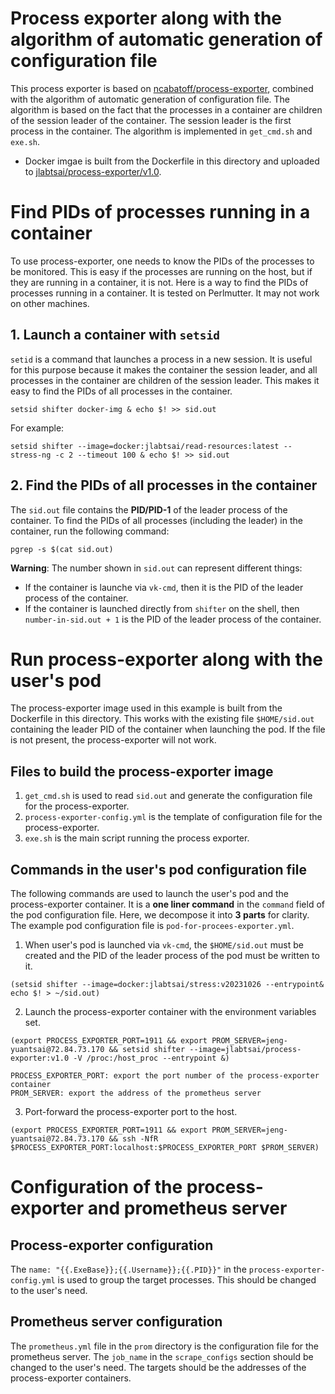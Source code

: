 # Process exporter along with the algorithm of automatic generation of configuration file

This process exporter is based on [ncabatoff/process-exporter](https://github.com/ncabatoff/process-exporter.git), combined with the algorithm of automatic generation of configuration file. The algorithm is based on the fact that the processes in a container are children of the session leader of the container. The session leader is the first process in the container. The algorithm is implemented in `get_cmd.sh` and `exe.sh`. 

- Docker imgae is built from the Dockerfile in this directory and uploaded to [jlabtsai/process-exporter/v1.0](https://hub.docker.com/repository/docker/jlabtsai/process-exporter).



# Find PIDs of processes running in a container

To use process-exporter, one needs to know the PIDs of the processes to be monitored. This is easy if the processes are running on the host, but if they are running in a container, it is not. Here is a way to find the PIDs of processes running in a container. It is tested on Perlmutter. It may not work on other machines.


## 1. Launch a container with `setsid`
`setid` is a command that launches a process in a new session. It is useful for this purpose because it makes the container the session leader, and all processes in the container are children of the session leader. This makes it easy to find the PIDs of all processes in the container.

```
setsid shifter docker-img & echo $! >> sid.out
```
For example: 
```
setsid shifter --image=docker:jlabtsai/read-resources:latest -- stress-ng -c 2 --timeout 100 & echo $! >> sid.out
```

## 2. Find the PIDs of all processes in the container
The `sid.out` file contains the **PID/PID-1** of the leader process of the container. To find the PIDs of all processes (including the leader) in the container, run the following command:
```
pgrep -s $(cat sid.out)
```
**Warning**: The number shown in `sid.out` can represent different things:
- If the container is launche via `vk-cmd`, then it is the PID of the leader process of the container.
- If the container is launched directly from `shifter` on the shell, then `number-in-sid.out + 1` is the PID of the leader process of the container.


# Run process-exporter along with the user's pod
The process-exporter image used in this example is built from the Dockerfile in this directory. This works with the existing file `$HOME/sid.out` containing the leader PID of the container when launching the pod. If the file is not present, the process-exporter will not work.

## Files to build the process-exporter image
1. `get_cmd.sh` is used to read `sid.out` and generate the configuration file for the process-exporter. 
2. `process-exporter-config.yml` is the template of configuration file for the process-exporter.
3. `exe.sh` is the main script running the process exporter.


## Commands in the user's pod configuration file

The following commands are used to launch the user's pod and the process-exporter container.
It is a **one liner command** in the `command` field of the pod configuration file. 
Here, we decompose it into **3 parts** for clarity. The example pod configuration file is `pod-for-procees-exporter.yml`.


1. When user's pod is launched via `vk-cmd`, the `$HOME/sid.out` must be created and the PID of the leader process of the pod must be written to it. 

```
(setsid shifter --image=docker:jlabtsai/stress:v20231026 --entrypoint& echo $! > ~/sid.out)
```

2. Launch the process-exporter container with the environment variables set.
    
```
(export PROCESS_EXPORTER_PORT=1911 && export PROM_SERVER=jeng-yuantsai@72.84.73.170 && setsid shifter --image=jlabtsai/process-exporter:v1.0 -V /proc:/host_proc --entrypoint &)
```
```
PROCESS_EXPORTER_PORT: export the port number of the process-exporter container
PROM_SERVER: export the address of the prometheus server
```

3. Port-forward the process-exporter port to the host.
```
(export PROCESS_EXPORTER_PORT=1911 && export PROM_SERVER=jeng-yuantsai@72.84.73.170 && ssh -NfR $PROCESS_EXPORTER_PORT:localhost:$PROCESS_EXPORTER_PORT $PROM_SERVER)
```

# Configuration of the process-exporter and prometheus server
## Process-exporter configuration
The `name: "{{.ExeBase}};{{.Username}};{{.PID}}"` in the `process-exporter-config.yml` is used to group the target processes. This should be changed to the user's need. 

## Prometheus server configuration
The `prometheus.yml` file in the `prom` directory is the configuration file for the prometheus server. The `job_name` in the `scrape_configs` section should be changed to the user's need. The targets should be the addresses of the process-exporter containers.